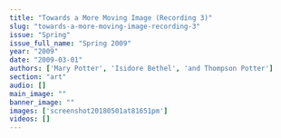 ```yaml
---
title: "Towards a More Moving Image (Recording 3)"
slug: "towards-a-more-moving-image-recording-3"
issue: "Spring"
issue_full_name: "Spring 2009"
year: "2009"
date: "2009-03-01"
authors: ['Mary Potter', 'Isidore Bethel', 'and Thompson Potter']
section: "art"
audio: []
main_image: ""
banner_image: ""
images: ['screenshot20180501at81651pm']
videos: []
---
```

